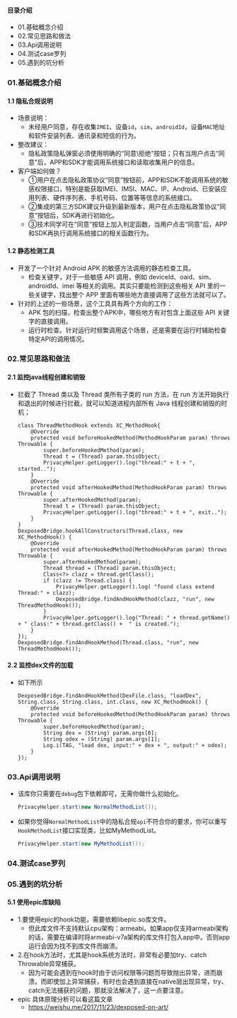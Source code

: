 #### 目录介绍
- 01.基础概念介绍
- 02.常见思路和做法
- 03.Api调用说明
- 04.测试case罗列
- 05.遇到的坑分析




### 01.基础概念介绍
#### 1.1 隐私合规说明
- 场景说明：
    - 未经用户同意，存在收集`IMEI`、设备`id`，`sim`，`androidId`，设备`MAC`地址和软件安装列表、通讯录和短信的行为。
- 整改建议：
    - 隐私政策隐私弹窗必须使用明确的“同意\拒绝”按钮；只有当用户点击“同意”后，APP和SDK才能调用系统接口和读取收集用户的信息。
- 客户端如何做？
    - ①用户在点击隐私政策协议“同意”按钮前，APP和SDK不能调用系统的敏感权限接口，特别是能获取IMEI、IMSI、MAC、IP、Android、已安装应用列表、硬件序列表、手机号码、位置等等信息的系统接口。
    - ②集成的第三方SDK建议升级到最新版本，用户在点击隐私政策协议“同意”按钮后，SDK再进行初始化。
    - ③技术同学可在“同意”按钮上加入判定函数，当用户点击“同意”后，APP和SDK再执行调用系统接口的相关函数行为。



#### 1.2 静态检测工具
- 开发了一个针对 Android APK 的敏感方法调用的静态检查工具。
    - 检查关键字，对于一些敏感 API 调用，例如 deviceId、oaid、sim、androidId、imei 等相关的调用。其实只要能检测到这些相关 API 里的一些关键字，找出整个 APP 里面有哪些地方直接调用了这些方法就可以了。
- 针对的上述的一些场景，这个工具具有两个方向的工作：
    - APK 包的扫描，检查出整个APK中，哪些地方有对包含上面这些 API 关键字的直接调用。
    - 运行时检查。针对运行时频繁调用这个场景，还是需要在运行时辅助检查特定API的调用情况。



### 02.常见思路和做法
#### 2.1 监控java线程创建和销毁
- 拦截了 Thread 类以及 Thread 类所有子类的 run 方法，在 run 方法开始执行和退出的时候进行拦截，就可以知道进程内部所有 Java 线程创建和销毁的时机；
    ```
    class ThreadMethodHook extends XC_MethodHook{
        @Override
        protected void beforeHookedMethod(MethodHookParam param) throws Throwable {
            super.beforeHookedMethod(param);
            Thread t = (Thread) param.thisObject;
            PrivacyHelper.getLogger().log("thread:" + t + ", started..");
        }
        @Override
        protected void afterHookedMethod(MethodHookParam param) throws Throwable {
            super.afterHookedMethod(param);
            Thread t = (Thread) param.thisObject;
            PrivacyHelper.getLogger().log("thread:" + t + ", exit..");
        }
    }
    DexposedBridge.hookAllConstructors(Thread.class, new XC_MethodHook() {
        @Override
        protected void afterHookedMethod(MethodHookParam param) throws Throwable {
            super.afterHookedMethod(param);
            Thread thread = (Thread) param.thisObject;
            Class<?> clazz = thread.getClass();
            if (clazz != Thread.class) {
                PrivacyHelper.getLogger().log( "found class extend Thread:" + clazz);
                DexposedBridge.findAndHookMethod(clazz, "run", new ThreadMethodHook());
            }
            PrivacyHelper.getLogger().log("Thread: " + thread.getName() + " class:" + thread.getClass() +  " is created.");
        }
    });
    DexposedBridge.findAndHookMethod(Thread.class, "run", new ThreadMethodHook());
    ```


#### 2.2 监控dex文件的加载
- 如下所示
    ```
    DexposedBridge.findAndHookMethod(DexFile.class, "loadDex", String.class, String.class, int.class, new XC_MethodHook() {
        @Override
        protected void beforeHookedMethod(MethodHookParam param) throws Throwable {
            super.beforeHookedMethod(param);
            String dex = (String) param.args[0];
            String odex = (String) param.args[1];
            Log.i(TAG, "load dex, input:" + dex + ", output:" + odex);
        }
    });
    ```



### 03.Api调用说明
- 该库你只需要在`debug`包下依赖即可，无需你做什么初始化。
    ``` java
    PrivacyHelper.start(new NormalMethodList());
    ```
- 如果你觉得`NormalMethodList`中的隐私合规`api`不符合你的要求，你可以重写`HookMethodList`接口实现类，比如MyMethodList。
    ``` java
    PrivacyHelper.start(new MyMethodList());
    ```



### 04.测试case罗列



### 05.遇到的坑分析
#### 5.1 使用epic库缺陷
- 1.要使用epic的hook功能，需要依赖libepic.so库文件。
    - 但此库文件不支持默认cpu架构：armeabi。如果app仅支持armeabi架构的话，需要在编译时将armeabi-v7a架构的库文件打包入app中。否则app运行会因为找不到库文件而崩溃。
- 2.在hook方法时，尤其是hook系统方法时，非常有必要加try、catch Throwable异常捕获。
    - 因为可能会遇到在hook时由于访问权限等问题而导致抛出异常，进而崩溃。而即使加上异常捕获，有时也会遇到直接在native层出现异常，try、catch无法捕获的问题，那就没法解决了，这一点要注意。
- epic 具体原理分析可以看这篇文章
    - https://weishu.me/2017/11/23/dexposed-on-art/











































